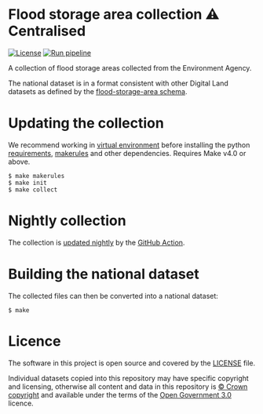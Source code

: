 # Flood storage area collection  ⚠️ Centralised

[![License](https://img.shields.io/github/license/mashape/apistatus.svg)](https://github.com/digital-land/brownfield-land/blob/master/LICENSE)
[![Run pipeline](https://github.com/digital-land/flood-storage-area-collection/actions/workflows/run.yml/badge.svg)](https://github.com/digital-land/flood-storage-area-collection/actions/workflows/run.yml)

A collection of flood storage areas collected from the Environment Agency.

The national dataset is in a format consistent with other Digital Land datasets as defined by the [flood-storage-area schema](https://github.com/digital-land/specification/blob/main/content/dataset/flood-storage-area.md?plain=1).


# Updating the collection

We recommend working in [virtual environment](http://docs.python-guide.org/en/latest/dev/virtualenvs/) before installing the python [requirements](requirements.txt), [makerules](https://github.com/digital-land/makerules) and other dependencies. Requires Make v4.0 or above.

    $ make makerules
    $ make init
    $ make collect

# Nightly collection

The collection is [updated nightly](https://github.com/digital-land/flood-storage-area-collection/actions) by the [GitHub Action](.github/workflows/run.yml).

# Building the national dataset

The collected files can then be converted into a national dataset:

    $ make

# Licence

The software in this project is open source and covered by the [LICENSE](LICENSE) file.

Individual datasets copied into this repository may have specific copyright and licensing, otherwise all content and data in this repository is
[© Crown copyright](http://www.nationalarchives.gov.uk/information-management/re-using-public-sector-information/copyright-and-re-use/crown-copyright/)
and available under the terms of the [Open Government 3.0](https://www.nationalarchives.gov.uk/doc/open-government-licence/version/3/) licence.
